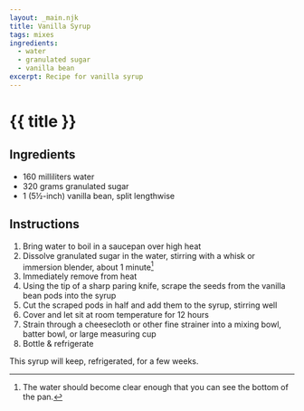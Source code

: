 ```yaml
---
layout: _main.njk
title: Vanilla Syrup
tags: mixes
ingredients:
  - water
  - granulated sugar
  - vanilla bean
excerpt: Recipe for vanilla syrup
---
```


<!-- markdownlint-disable MD025 -->
# {{ title }}
<!-- markdownlint-disable MD025 -->

## Ingredients

* 160 milliliters water
* 320 grams granulated sugar
* 1 (5&frac12;-inch) vanilla bean, split lengthwise

## Instructions

1. Bring water to boil in a saucepan over high heat
2. Dissolve granulated sugar in the water, stirring with a whisk or immersion blender, about 1 minute[^1]
3. Immediately remove from heat
4. Using the tip of a sharp paring knife, scrape the seeds from the vanilla bean pods into the syrup
5. Cut the scraped pods in half and add them to the syrup, stirring well
6. Cover and let sit at room temperature for 12 hours
7. Strain through a cheesecloth or other fine strainer into a mixing bowl, batter bowl, or large measuring cup
8. Bottle & refrigerate

[^1]: The water should become clear enough that you can see the bottom of the pan.

<tiki-callout type="note">

  This syrup will keep, refrigerated, for a few weeks.

</tiki-callout>
